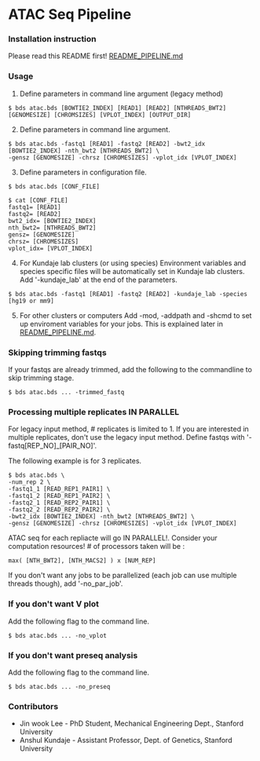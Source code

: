 ATAC Seq Pipeline
===================================================


### Installation instruction

Please read this README first!
<a href="https://github.com/kundajelab/ENCODE_chipseq_pipeline/blob/master/README_PIPELINE.md">README_PIPELINE.md</a>


### Usage

1) Define parameters in command line argument (legacy method)
```
$ bds atac.bds [BOWTIE2_INDEX] [READ1] [READ2] [NTHREADS_BWT2] [GENOMESIZE] [CHROMSIZES] [VPLOT_INDEX] [OUTPUT_DIR]
```

2) Define parameters in command line argument.
```
$ bds atac.bds -fastq1 [READ1] -fastq2 [READ2] -bwt2_idx [BOWTIE2_INDEX] -nth_bwt2 [NTHREADS_BWT2] \
-gensz [GENOMESIZE] -chrsz [CHROMESIZES] -vplot_idx [VPLOT_INDEX]
```

3) Define parameters in configuration file.
```
$ bds atac.bds [CONF_FILE]

$ cat [CONF_FILE]
fastq1= [READ1]
fastq2= [READ2]
bwt2_idx= [BOWTIE2_INDEX]
nth_bwt2= [NTHREADS_BWT2]
gensz= [GENOMESIZE]
chrsz= [CHROMESIZES]
vplot_idx= [VPLOT_INDEX]
```

4) For Kundaje lab clusters (or using species)
Environment variables and species specific files will be automatically set in Kundaje lab clusters. Add '-kundaje_lab' at the end of the parameters.
```
$ bds atac.bds -fastq1 [READ1] -fastq2 [READ2] -kundaje_lab -species [hg19 or mm9]
```

5) For other clusters or computers
Add -mod, -addpath and -shcmd to set up enviroment variables for your jobs. This is explained later in <a href="https://github.com/kundajelab/ENCODE_chipseq_pipeline/blob/master/README_PIPELINE.md">README_PIPELINE.md</a>.


### Skipping trimming fastqs

If your fastqs are already trimmed, add the following to the commandline to skip trimming stage.
```
$ bds atac.bds ... -trimmed_fastq
```


### Processing multiple replicates IN PARALLEL

For legacy input method, # replicates is limited to 1. If you are interested in multiple replicates, don't use the legacy input method. Define fastqs with '-fastq[REP_NO]_[PAIR_NO]'.

The following example is for 3 replicates.

```
$ bds atac.bds \
-num_rep 2 \
-fastq1_1 [READ_REP1_PAIR1] \
-fastq1_2 [READ_REP1_PAIR2] \
-fastq2_1 [READ_REP2_PAIR1] \
-fastq2_2 [READ_REP2_PAIR2] \
-bwt2_idx [BOWTIE2_INDEX] -nth_bwt2 [NTHREADS_BWT2] \
-gensz [GENOMESIZE] -chrsz [CHROMESIZES] -vplot_idx [VPLOT_INDEX]
```

ATAC seq for each repliacte will go IN PARALLEL!. Consider your computation resources! # of processors taken will be :
```
max( [NTH_BWT2], [NTH_MACS2] ) x [NUM_REP]
```

If you don't want any jobs to be parallelized (each job can use multiple threads though), add '-no_par_job'.



### If you don't want V plot 

Add the following flag to the command line.
```
$ bds atac.bds ... -no_vplot
```


### If you don't want preseq analysis

Add the following flag to the command line.
```
$ bds atac.bds ... -no_preseq
```


### Contributors

* Jin wook Lee - PhD Student, Mechanical Engineering Dept., Stanford University
* Anshul Kundaje - Assistant Professor, Dept. of Genetics, Stanford University
